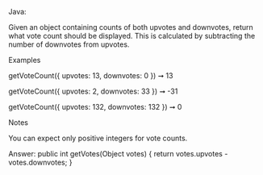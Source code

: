 Java: 

Given an object containing counts of both upvotes and downvotes, return what vote count should be displayed. This is calculated by subtracting the number of downvotes from upvotes.

Examples

getVoteCount({ upvotes: 13, downvotes: 0 }) ➞ 13

getVoteCount({ upvotes: 2, downvotes: 33 }) ➞ -31

getVoteCount({ upvotes: 132, downvotes: 132 }) ➞ 0

Notes

You can expect only positive integers for vote counts.



Answer: 
public int getVotes(Object votes) {
    return votes.upvotes - votes.downvotes; 
}